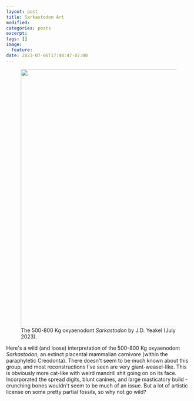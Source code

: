 ```yaml
---
layout: post
title: Sarkastodon Art
modified:
categories: posts
excerpt:
tags: []
image:
  feature:
date: 2023-07-06T17:44:47-07:00
---
```



<figure>
<img src="{{ site.url }}/images/art_sarkastodon.jpeg" width="700">
<figcaption> The 500-800 Kg oxyaenodont <i>Sarkastodon</i> by J.D. Yeakel (July 2023).
</figcaption>
</figure>

Here's a wild (and loose) interpretation of the 500-800 Kg oxyaenodont *Sarkastodon*, an extinct placental mammalian carnivore (within the paraphyletic Creodonta). There doesn't seem to be much known about this group, and most reconstructions I've seen are very giant-weasel-like. This is obviously more cat-like with weird mandrill shit going on on its face. Incorporated the spread digits, blunt canines, and large masticatory build - crunching bones wouldn't seem to be much of an issue. But a lot of artistic license on some pretty partial fossils, so why not go wild?   

